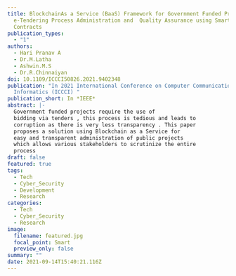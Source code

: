```yaml
---
title: BlockchainAs a Service (BaaS) Framework for Government Funded Projects
  e-Tendering Process Administration and  Quality Assurance using Smart
  Contracts
publication_types:
  - "1"
authors:
  - Hari Pranav A
  - Dr.M.Latha
  - Ashwin.M.S
  - Dr.R.Chinnaiyan
doi: 10.1109/ICCCI50826.2021.9402348
publication: "In 2021 International Conference on Computer Communication and
  Informatics (ICCCI) "
publication_short: In *IEEE*
abstract: |-
  Government funded projects require the use of
  bidding via tenders , this process is tedious and leads to
  corruption as there is very less transparency . This paper
  proposes a solution using Blockchain as a Service for
  easy and transparent administration of public projects
  which allows various stakeholders to scrutinize the entire
  process
draft: false
featured: true
tags:
  - Tech
  - Cyber_Security
  - Development
  - Research
categories:
  - Tech
  - Cyber_Security
  - Research
image:
  filename: featured.jpg
  focal_point: Smart
  preview_only: false
summary: ""
date: 2021-09-14T15:40:21.116Z
---
```

